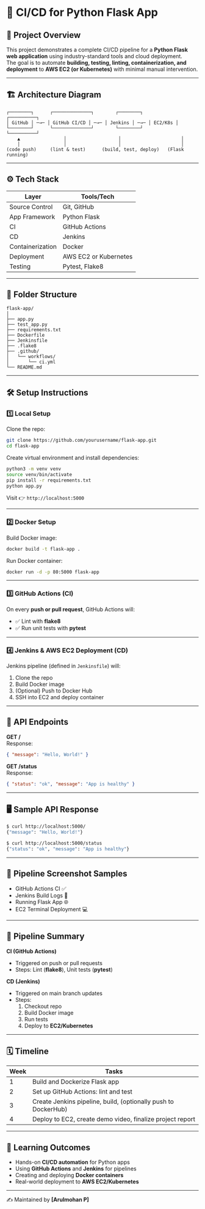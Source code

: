 # 🚀 CI/CD for Python Flask App

## 📌 Project Overview
This project demonstrates a complete CI/CD pipeline for a **Python Flask web application** using industry-standard tools and cloud deployment.  
The goal is to automate **building, testing, linting, containerization, and deployment** to **AWS EC2 (or Kubernetes)** with minimal manual intervention.

---

## 🏗️ Architecture Diagram
```
┌────────┐      ┌──────────────┐        ┌────────┐         ┌──────────┐
│ GitHub │ ─→─ │ GitHub CI/CD │ ─→─ │ Jenkins │ ─→─ │ EC2/K8s │
└────────┘      └──────────────┘        └────────┘         └──────────┘
    ▲                │                   │                      │
    │                │                   │                      │
(code push)     (lint & test)      (build, test, deploy)   (Flask running)
```

---

## ⚙️ Tech Stack
| Layer            | Tools/Tech                  |
|------------------|-----------------------------|
| Source Control   | Git, GitHub                 |
| App Framework    | Python Flask                |
| CI               | GitHub Actions              |
| CD               | Jenkins                     |
| Containerization | Docker                      |
| Deployment       | AWS EC2 or Kubernetes       |
| Testing          | Pytest, Flake8              |

---

## 📂 Folder Structure
```
flask-app/
│
├── app.py
├── test_app.py
├── requirements.txt
├── Dockerfile
├── Jenkinsfile
├── .flake8
├── .github/
│   └── workflows/
│       └── ci.yml
└── README.md
```

---

## 🛠️ Setup Instructions

### 1️⃣ Local Setup
Clone the repo:
```bash
git clone https://github.com/yourusername/flask-app.git
cd flask-app
```

Create virtual environment and install dependencies:
```bash
python3 -m venv venv
source venv/bin/activate
pip install -r requirements.txt
python app.py
```
Visit 👉 `http://localhost:5000`

---

### 2️⃣ Docker Setup
Build Docker image:
```bash
docker build -t flask-app .
```

Run Docker container:
```bash
docker run -d -p 80:5000 flask-app
```

---

### 3️⃣ GitHub Actions (CI)
On every **push or pull request**, GitHub Actions will:
- ✅ Lint with **flake8**  
- ✅ Run unit tests with **pytest**

---

### 4️⃣ Jenkins & AWS EC2 Deployment (CD)
Jenkins pipeline (defined in `Jenkinsfile`) will:
1. Clone the repo  
2. Build Docker image  
3. (Optional) Push to Docker Hub  
4. SSH into EC2 and deploy container  

---

## 🔌 API Endpoints

**GET /**  
Response:  
```json
{ "message": "Hello, World!" }
```

**GET /status**  
Response:  
```json
{ "status": "ok", "message": "App is healthy" }
```

---

## 🖥️ Sample API Response
```bash
$ curl http://localhost:5000/
{"message": "Hello, World!"}

$ curl http://localhost:5000/status
{"status": "ok", "message": "App is healthy"}
```

---

## 📸 Pipeline Screenshot Samples
- GitHub Actions CI ✅  
- Jenkins Build Logs 📜  
- Running Flask App 🌐  
- EC2 Terminal Deployment 💻  

---

## 🔄 Pipeline Summary
**CI (GitHub Actions)**  
- Triggered on push or pull requests  
- Steps: Lint (**flake8**), Unit tests (**pytest**)  

**CD (Jenkins)**  
- Triggered on main branch updates  
- Steps:  
  1. Checkout repo  
  2. Build Docker image  
  3. Run tests  
  4. Deploy to **EC2/Kubernetes**  

---

## 🗓️ Timeline
| Week | Tasks |
|------|-------|
| 1 | Build and Dockerize Flask app |
| 2 | Set up GitHub Actions: lint and test |
| 3 | Create Jenkins pipeline, build, (optionally push to DockerHub) |
| 4 | Deploy to EC2, create demo video, finalize project report |

---

## 🎯 Learning Outcomes
- Hands-on **CI/CD automation** for Python apps  
- Using **GitHub Actions** and **Jenkins** for pipelines  
- Creating and deploying **Docker containers**  
- Real-world deployment to **AWS EC2/Kubernetes**  

---
✍️ Maintained by **[Arulmohan P]**
